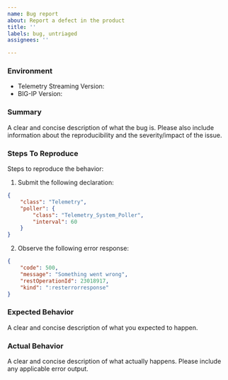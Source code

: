 ```yaml
---
name: Bug report
about: Report a defect in the product
title: ''
labels: bug, untriaged
assignees: ''

---
```


<!--
Github Issues are consistently monitored by F5 staff, but should be considered
as best effort only and you should not expect to receive the same level of
response as provided by F5 Support. Please open a case
(https://support.f5.com/csp/article/K2633) with F5 if this is a critical issue.

When filing an issue please check to see if an issue already exists that matches your's
-->

### Environment
 * Telemetry Streaming Version:
 * BIG-IP Version:

### Summary
A clear and concise description of what the bug is.
Please also include information about the reproducibility and the severity/impact of the issue.

### Steps To Reproduce
Steps to reproduce the behavior:
1. Submit the following declaration:
```json
{
    "class": "Telemetry",
    "poller": {
        "class": "Telemetry_System_Poller",
        "interval": 60
    }
}
```

2. Observe the following error response:
```json
{
    "code": 500,
    "message": "Something went wrong",
    "restOperationId": 23018917,
    "kind": ":resterrorresponse"
}
```

### Expected Behavior
A clear and concise description of what you expected to happen.

### Actual Behavior
A clear and concise description of what actually happens.
Please include any applicable error output.

